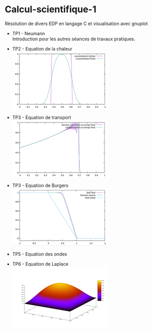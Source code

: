 # Calcul-scientifique-1
Résolution de divers EDP en langage C et visualisation avec gnuplot

- TP1 - Neumann  
Introduction pour les autres séances de travaux pratiques.

- TP2 - Equation de la chaleur    
![Image](/Data_rapport/fig_3.png)

- TP3 - Equation de transport   
![Image](/Data_rapport/fig_9.png)

- TP3 - Equation de Burgers   
![Image](/Data_rapport/fig_15.png)

- TP5 - Equation des ondes   


- TP6 - Equation de Laplace    
![Image](/Data_rapport/fig_5.png)
